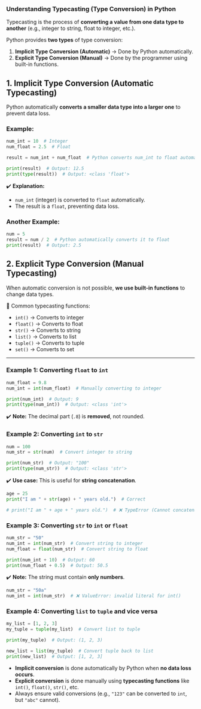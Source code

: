### **Understanding Typecasting (Type Conversion) in Python**  

Typecasting is the process of **converting a value from one data type to another** (e.g., integer to string, float to integer, etc.).  

Python provides **two types** of type conversion:  
1. **Implicit Type Conversion (Automatic)** → Done by Python automatically.  
2. **Explicit Type Conversion (Manual)** → Done by the programmer using built-in functions.  

## **1. Implicit Type Conversion (Automatic Typecasting)**  
Python automatically **converts a smaller data type into a larger one** to prevent data loss.  

### **Example:**  
```python
num_int = 10  # Integer
num_float = 2.5  # Float

result = num_int + num_float  # Python converts num_int to float automatically

print(result)  # Output: 12.5
print(type(result))  # Output: <class 'float'>
```
✔️ **Explanation:**  
- `num_int` (integer) is converted to `float` automatically.  
- The result is a `float`, preventing data loss.  

### **Another Example:**  
```python
num = 5
result = num / 2  # Python automatically converts it to float
print(result)  # Output: 2.5
```


## **2. Explicit Type Conversion (Manual Typecasting)**  
When automatic conversion is not possible, **we use built-in functions** to change data types.  

🔹 Common typecasting functions:  
- `int()` → Converts to integer  
- `float()` → Converts to float  
- `str()` → Converts to string  
- `list()` → Converts to list  
- `tuple()` → Converts to tuple  
- `set()` → Converts to set  

---

### **Example 1: Converting `float` to `int`**  
```python
num_float = 9.8
num_int = int(num_float)  # Manually converting to integer

print(num_int)  # Output: 9
print(type(num_int))  # Output: <class 'int'>
```
✔️ **Note:** The decimal part (`.8`) is **removed**, not rounded.


### **Example 2: Converting `int` to `str`**  
```python
num = 100
num_str = str(num)  # Convert integer to string

print(num_str)  # Output: "100"
print(type(num_str))  # Output: <class 'str'>
```
✔️ **Use case:** This is useful for **string concatenation**.  

```python
age = 25
print("I am " + str(age) + " years old.")  # Correct

# print("I am " + age + " years old.")  # ❌ TypeError (Cannot concatenate str and int)
```

### **Example 3: Converting `str` to `int` or `float`**  
```python
num_str = "50"
num_int = int(num_str)  # Convert string to integer
num_float = float(num_str)  # Convert string to float

print(num_int + 10)  # Output: 60
print(num_float + 0.5)  # Output: 50.5
```
✔️ **Note:** The string must contain **only numbers**.  

```python
num_str = "50a"
num_int = int(num_str)  # ❌ ValueError: invalid literal for int()
```


### **Example 4: Converting `list` to `tuple` and vice versa**  
```python
my_list = [1, 2, 3]
my_tuple = tuple(my_list)  # Convert list to tuple

print(my_tuple)  # Output: (1, 2, 3)

new_list = list(my_tuple)  # Convert tuple back to list
print(new_list)  # Output: [1, 2, 3]
```
  
- **Implicit conversion** is done automatically by Python when **no data loss occurs**.  
- **Explicit conversion** is done manually using **typecasting functions** like `int()`, `float()`, `str()`, etc.  
- Always ensure valid conversions (e.g., `"123"` can be converted to `int`, but `"abc"` cannot).  
